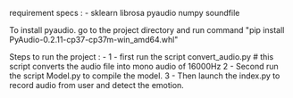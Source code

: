 requirement specs : - 
sklearn
librosa
pyaudio
numpy
soundfile

To install pyaudio.
go to the project directory and run command "pip install PyAudio-0.2.11-cp37-cp37m-win_amd64.whl"

Steps to run the project : - 
1 - first run the script convert_audio.py # this script converts the audio file into mono audio of 16000Hz
2 - Second run the script Model.py to compile the model.
3 - Then launch the index.py to record audio from user and detect the emotion. 